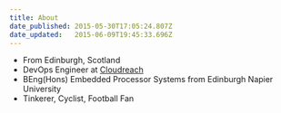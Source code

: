 ```yaml
---
title: About
date_published: 2015-05-30T17:05:24.807Z
date_updated:   2015-06-09T19:45:33.696Z
---
```


* From Edinburgh, Scotland
* DevOps Engineer at [Cloudreach](http://www.cloudreach.com)
* BEng(Hons) Embedded Processor Systems from Edinburgh Napier University
* Tinkerer, Cyclist, Football Fan

